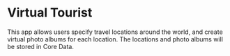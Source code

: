 # Virtual Tourist
This app allows users specify travel locations around the world, and create virtual photo albums for each location. The locations and photo albums will be stored in Core Data.
